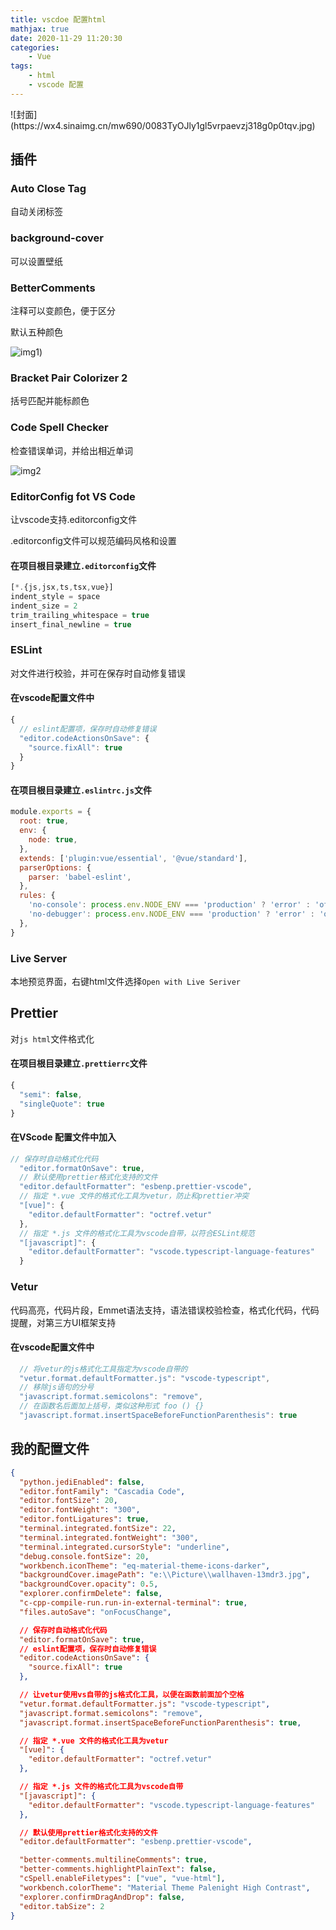 ```yaml
---
title: vscdoe 配置html
mathjax: true
date: 2020-11-29 11:20:30
categories: 
	- Vue
tags:
	- html
	- vscode 配置
---
```


<meta name = "referrer" content = "no-referrer" />
![封面](https://wx4.sinaimg.cn/mw690/0083TyOJly1gl5vrpaevzj318g0p0tqv.jpg)

<!-- less -->

## 插件

### Auto Close Tag

自动关闭标签

### background-cover

可以设置壁纸

### BetterComments

注释可以变颜色，便于区分

默认五种颜色

![img1](https://wx1.sinaimg.cn/mw690/0083TyOJly1gl5vwju72tj304r03xmxg.jpg))

### Bracket Pair Colorizer 2

括号匹配并能标颜色

### Code Spell Checker

检查错误单词，并给出相近单词

![img2](https://wx1.sinaimg.cn/mw690/0083TyOJly1gl5w081g3lj307b08u3zu.jpg)

### EditorConfig fot VS Code

让vscode支持.editorconfig文件

.editorconfig文件可以规范编码风格和设置

#### 在项目根目录建立`.editorconfig`文件

```js
[*.{js,jsx,ts,tsx,vue}]
indent_style = space
indent_size = 2
trim_trailing_whitespace = true
insert_final_newline = true
```



### ESLint

对文件进行校验，并可在保存时自动修复错误

#### 在vscode配置文件中

```js
{
  // eslint配置项，保存时自动修复错误
  "editor.codeActionsOnSave": {
    "source.fixAll": true
  }
}
```

#### 在项目根目录建立`.eslintrc.js`文件

```js
module.exports = {
  root: true,
  env: {
    node: true,
  },
  extends: ['plugin:vue/essential', '@vue/standard'],
  parserOptions: {
    parser: 'babel-eslint',
  },
  rules: {
    'no-console': process.env.NODE_ENV === 'production' ? 'error' : 'off',
    'no-debugger': process.env.NODE_ENV === 'production' ? 'error' : 'off',
  },
}
```

### Live Server

本地预览界面，右键html文件选择`Open with Live Seriver`

## Prettier

对`js html`文件格式化

#### 在项目根目录建立`.prettierrc`文件

```js
{
  "semi": false,
  "singleQuote": true
}
```

#### 在VScode 配置文件中加入

```js
// 保存时自动格式化代码
  "editor.formatOnSave": true,
  // 默认使用prettier格式化支持的文件
  "editor.defaultFormatter": "esbenp.prettier-vscode",
  // 指定 *.vue 文件的格式化工具为vetur，防止和prettier冲突
  "[vue]": {
    "editor.defaultFormatter": "octref.vetur"
  },
  // 指定 *.js 文件的格式化工具为vscode自带，以符合ESLint规范
  "[javascript]": {
    "editor.defaultFormatter": "vscode.typescript-language-features"
  }
```



### Vetur

代码高亮，代码片段，Emmet语法支持，语法错误校验检查，格式化代码，代码提醒，对第三方UI框架支持

#### 在vscode配置文件中

```js
  // 将vetur的js格式化工具指定为vscode自带的
  "vetur.format.defaultFormatter.js": "vscode-typescript",
  // 移除js语句的分号
  "javascript.format.semicolons": "remove",
  // 在函数名后面加上括号，类似这种形式 foo () {}
  "javascript.format.insertSpaceBeforeFunctionParenthesis": true
```

## 我的配置文件

```json
{
  "python.jediEnabled": false,
  "editor.fontFamily": "Cascadia Code", 
  "editor.fontSize": 20,
  "editor.fontWeight": "300",
  "editor.fontLigatures": true,
  "terminal.integrated.fontSize": 22,
  "terminal.integrated.fontWeight": "300",
  "terminal.integrated.cursorStyle": "underline",
  "debug.console.fontSize": 20,
  "workbench.iconTheme": "eq-material-theme-icons-darker",
  "backgroundCover.imagePath": "e:\\Picture\\wallhaven-13mdr3.jpg",
  "backgroundCover.opacity": 0.5,
  "explorer.confirmDelete": false,
  "c-cpp-compile-run.run-in-external-terminal": true,
  "files.autoSave": "onFocusChange",

  // 保存时自动格式化代码
  "editor.formatOnSave": true,
  // eslint配置项，保存时自动修复错误
  "editor.codeActionsOnSave": {
    "source.fixAll": true
  },

  // 让vetur使用vs自带的js格式化工具，以便在函数前面加个空格
  "vetur.format.defaultFormatter.js": "vscode-typescript",
  "javascript.format.semicolons": "remove",
  "javascript.format.insertSpaceBeforeFunctionParenthesis": true,

  // 指定 *.vue 文件的格式化工具为vetur
  "[vue]": {
    "editor.defaultFormatter": "octref.vetur"
  },

  // 指定 *.js 文件的格式化工具为vscode自带
  "[javascript]": {
    "editor.defaultFormatter": "vscode.typescript-language-features"
  },

  // 默认使用prettier格式化支持的文件
  "editor.defaultFormatter": "esbenp.prettier-vscode",

  "better-comments.multilineComments": true,
  "better-comments.highlightPlainText": false,
  "cSpell.enableFiletypes": ["vue", "vue-html"],
  "workbench.colorTheme": "Material Theme Palenight High Contrast",
  "explorer.confirmDragAndDrop": false,
  "editor.tabSize": 2
}

```

